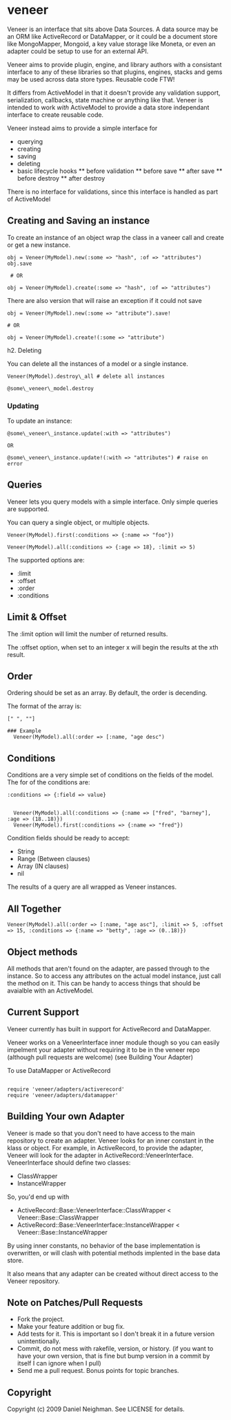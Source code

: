 # veneer

Veneer is an interface that sits above Data Sources.  A data source may be an ORM like ActiveRecord or DataMapper, or it could be a document store like MongoMapper, Mongoid, a key value storage like Moneta, or even an adapter could be setup to use for an external API.

Veneer aims to provide plugin, engine, and library authors with a consistant interface to any of these libraries so that plugins, engines, stacks and gems may be used across data store types.  Reusable code FTW!

It differs from ActiveModel in that it doesn't provide any validation support, serialization, callbacks, state machine or anything like that.  Veneer is intended to work _with_ ActiveModel to provide a data store independant interface to create reusable code.

Veneer instead aims to provide a simple interface for
* querying
* creating
* saving
* deleting
* basic lifecycle hooks
** before validation
** before save
** after save
** before destroy
** after destroy

There is no interface for validations, since this interface is handled as part of ActiveModel

## Creating and Saving an instance

To create an instance of an object wrap the class in a vaneer call and create or get a new instance.

<pre><code>obj = Veneer(MyModel).new(:some => "hash", :of => "attributes")
obj.save

 # OR

obj = Veneer(MyModel).create(:some => "hash", :of => "attributes")
</code></pre>

There are also version that will raise an exception if it could not save

<pre><code>obj = Veneer(MyModel).new(:some => "attribute").save!

# OR

obj = Veneer(MyModel).create!(:some => "attribute")
</code></pre>

h2. Deleting

You can delete all the instances of a model or a single instance.

<pre><code>Veneer(MyModel).destroy\_all # delete all instances

@some\_veneer\_model.destroy
</code></pre>

### Updating

To update an instance:

<pre><code>@some\_veneer\_instance.update(:with => "attributes")

OR

@some\_veneer\_instance.update!(:with => "attributes") # raise on error
</code></pre>

## Queries

Veneer lets you query models with a simple interface.  Only simple queries are supported.

You can query a single object, or multiple objects.

<pre><code>Veneer(MyModel).first(:conditions => {:name => "foo"})

Veneer(MyModel).all(:conditions => {:age => 18}, :limit => 5)
</code></pre>

The supported options are:

* :limit
* :offset
* :order
* :conditions

## Limit & Offset

The :limit option will limit the number of returned results.

The :offset option, when set to an integer x will begin the results at the xth result.

## Order

Ordering should be set as an array.  By default, the order is decending.

The format of the array is:

<pre><code>["<field> <directon>", "<field>"]

### Example
  Veneer(MyModel).all(:order => [:name, "age desc")
</code></pre>

## Conditions

Conditions are a very simple set of conditions on the fields of the model.  The for of the conditions are:

<pre><code>:conditions => {:field => value}</code></pre>

<pre><code>
  Veneer(MyModel).all(:conditions => {:name => ["fred", "barney"], :age => (18..18)})
  Veneer(MyModel).first(:conditions => {:name => "fred"})
</code></pre>

Condition fields should be ready to accept:

* String
* Range (Between clauses)
* Array (IN clauses)
* nil

The results of a query are all wrapped as Veneer instances.

## All Together

<pre><code>Veneer(MyModel).all(:order => [:name, "age asc"], :limit => 5, :offset => 15, :conditions => {:name => "betty", :age => (0..18)})
</code></pre>

## Object methods

All methods that aren't found on the adapter, are passed through to the instance.  So to access any attributes on the actual model instance, just call the method on it. This can be handy to access things that should be avaialble with an ActiveModel.

## Current Support

Veneer currently has built in support for ActiveRecord and DataMapper.

Veneer works on a VeneerInterface inner module though so you can easily impelment your adapter without requiring it to be in the veneer repo (although pull requests are welcome) (see Building Your Adapter)

To use DataMapper or ActiveRecord

<pre><code>
require 'veneer/adapters/activerecord'
require 'veneer/adapters/datamapper'
</code></pre>

## Building Your own Adapter

Veneer is made so that you don't need to have access to the main repository to create an adapter.  Veneer looks for an inner constant in the klass or object. For example, in ActiveRecord, to provide the adapter, Veneer will look for the adapter in ActiveRecord::VeneerInterface.  VeneerInterface should define two classes:

* ClassWrapper
* InstanceWrapper

So, you'd end up with

* ActiveRecord::Base::VeneerInterface::ClassWrapper < Veneer::Base::ClassWrapper
* ActiveRecord::Base::VeneerInterface::InstanceWrapper < Veneer::Base::InstanceWrapper

By using inner constants, no behavior of the base implementation is overwritten, or will clash with potential methods implented in the base data store.

It also means that any adapter can be created without direct access to the Veneer repository.

## Note on Patches/Pull Requests

* Fork the project.
* Make your feature addition or bug fix.
* Add tests for it. This is important so I don't break it in a
  future version unintentionally.
* Commit, do not mess with rakefile, version, or history.
  (if you want to have your own version, that is fine but
   bump version in a commit by itself I can ignore when I pull)
* Send me a pull request. Bonus points for topic branches.

## Copyright

Copyright (c) 2009 Daniel Neighman. See LICENSE for details.
